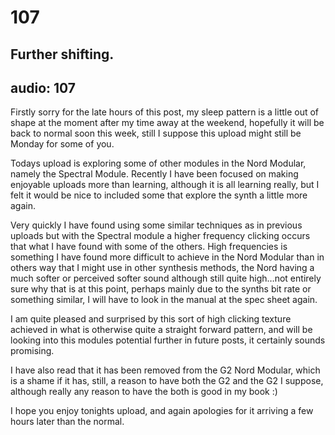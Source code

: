 # 107
## Further shifting.
audio: 107
---

Firstly sorry for the late hours of this post, my sleep pattern is a little out of shape at the moment after my time away at the weekend, hopefully it will be back to normal soon this week, still I suppose this upload might still be Monday for some of you.

Todays upload is exploring some of other modules in the Nord Modular, namely the Spectral Module. Recently I have been focused on making enjoyable uploads more than learning, although it is all learning really, but I felt it would be nice to included some that explore the synth a little more again.

Very quickly I have found using some similar techniques as in previous uploads but with the Spectral module a higher frequency clicking occurs that what I have found with some of the others. High frequencies is something I have found more difficult to achieve in the Nord Modular than in others way that I might use in other synthesis methods, the Nord having a much softer or perceived softer sound although still quite high…not entirely sure why that is at this point, perhaps mainly due to the synths bit rate or something similar, I will have to look in the manual at the spec sheet again.

I am quite pleased and surprised by this sort of high clicking texture achieved in what is otherwise quite a straight forward pattern, and will be looking into this modules potential further in future posts, it certainly sounds promising.

I have also read that it has been removed from the G2 Nord Modular, which is a shame if it has, still, a reason to have both the G2 and the G2 I suppose, although really any reason to have the both is good in my book :)

I hope you enjoy tonights upload, and again apologies for it arriving a few hours later than the normal.